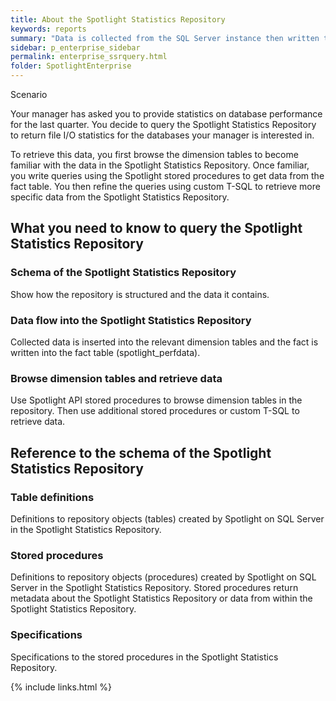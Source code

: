 ```yaml
---
title: About the Spotlight Statistics Repository
keywords: reports
summary: "Data is collected from the SQL Server instance then written to the Spotlight Statistics Repository."
sidebar: p_enterprise_sidebar
permalink: enterprise_ssrquery.html
folder: SpotlightEnterprise
---
```




Scenario

Your manager has asked you to provide statistics on database performance for the last quarter. You decide to query the Spotlight Statistics Repository to return file I/O statistics for the databases your manager is interested in.

To retrieve this data, you first browse the dimension tables to become familiar with the data in the Spotlight Statistics Repository. Once familiar, you write queries using the Spotlight stored procedures to get data from the fact table. You then refine the queries using custom T-SQL to retrieve more specific data from the Spotlight Statistics Repository.





## What you need to know to query the Spotlight Statistics Repository

### Schema of the Spotlight Statistics Repository  
Show how the repository is structured and the data it contains.  

### Data flow into the Spotlight Statistics Repository  
Collected data is inserted into the relevant dimension tables and the fact is written into the fact table (spotlight_perfdata).  

### Browse dimension tables and retrieve data  
Use Spotlight API stored procedures to browse dimension tables in the repository. Then use additional stored procedures or custom T-SQL to retrieve data.  

## Reference to the schema of the Spotlight Statistics Repository

### Table definitions  
Definitions to repository objects (tables) created by Spotlight on SQL Server in the Spotlight Statistics Repository.

### Stored procedures  
Definitions to repository objects (procedures) created by Spotlight on SQL Server in the Spotlight Statistics Repository. Stored procedures return metadata about the Spotlight Statistics Repository or data from within the Spotlight Statistics Repository.  

### Specifications  
Specifications to the stored procedures in the Spotlight Statistics Repository.  


{% include links.html %}
